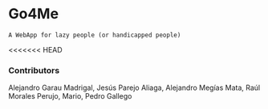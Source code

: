 # Go4Me

```A WebApp for lazy people (or handicapped people)```

<<<<<<< HEAD



### Contributors

Alejandro Garau Madrigal, Jesús Parejo Aliaga, Alejandro Megías Mata, Raúl Morales Perujo,
Mario, Pedro Gallego

